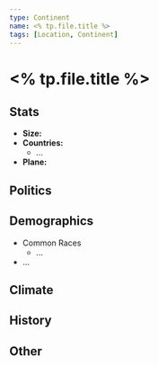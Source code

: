 ```yaml
---
type: Continent
name: <% tp.file.title %>
tags: [Location, Continent]
---
```


# <% tp.file.title %>

## Stats
- **Size:** 
- **Countries:**
    - ...
- **Plane:** 

## Politics

## Demographics
- Common Races
    - ...
- ...

## Climate

## History

## Other